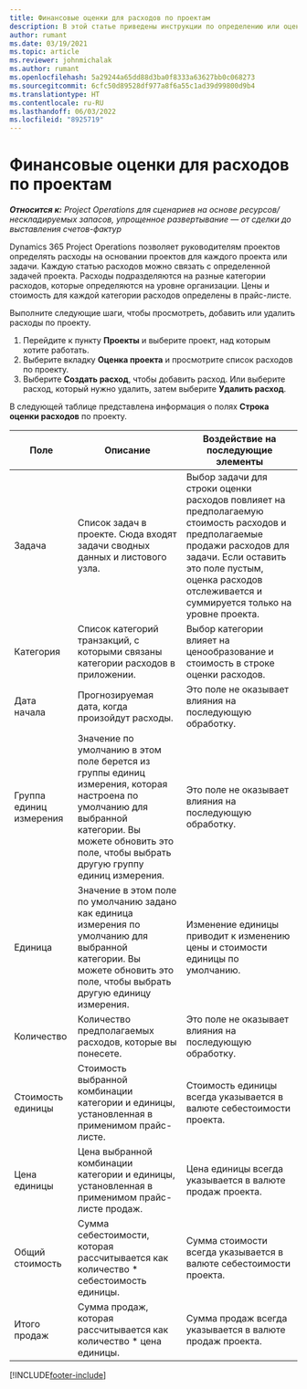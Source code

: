 ```yaml
---
title: Финансовые оценки для расходов по проектам
description: В этой статье приведены инструкции по определению или оценке расходов по проектам.
author: rumant
ms.date: 03/19/2021
ms.topic: article
ms.reviewer: johnmichalak
ms.author: rumant
ms.openlocfilehash: 5a29244a65dd88d3ba0f8333a63627bb0c068273
ms.sourcegitcommit: 6cfc50d89528df977a8f6a55c1ad39d99800d9b4
ms.translationtype: HT
ms.contentlocale: ru-RU
ms.lasthandoff: 06/03/2022
ms.locfileid: "8925719"
---
```

# <a name="financial-estimates-for-expenses-on-projects"></a>Финансовые оценки для расходов по проектам
_**Относится к:** Project Operations для сценариев на основе ресурсов/нескладируемых запасов, упрощенное развертывание — от сделки до выставления счетов-фактур_

Dynamics 365 Project Operations позволяет руководителям проектов определять расходы на основании проектов для каждого проекта или задачи. Каждую статью расходов можно связать с определенной задачей проекта. Расходы подразделяются на разные категории расходов, которые определяются на уровне организации. Цены и стоимость для каждой категории расходов определены в прайс-листе. 

Выполните следующие шаги, чтобы просмотреть, добавить или удалить расходы по проекту.

1. Перейдите к пункту **Проекты** и выберите проект, над которым хотите работать.
2. Выберите вкладку **Оценка проекта** и просмотрите список расходов по проекту.
3. Выберите **Создать расход**, чтобы добавить расход. Или выберите расход, который нужно удалить, затем выберите **Удалить расход**.

В следующей таблице представлена информация о полях **Строка оценки расходов** по проекту. 

| **Поле** | **Описание** | **Воздействие на последующие элементы** |
| --- | --- | --- |
| Задача | Список задач в проекте. Сюда входят задачи сводных данных и листового узла. | Выбор задачи для строки оценки расходов повлияет на предполагаемую стоимость расходов и предполагаемые продажи расходов для задачи. Если оставить это поле пустым, оценка расходов отслеживается и суммируется только на уровне проекта. |
| Категория | Список категорий транзакций, с которыми связаны категории расходов в приложении. | Выбор категории влияет на ценообразование и стоимость в строке оценки расходов. |
| Дата начала | Прогнозируемая дата, когда произойдут расходы. | Это поле не оказывает влияния на последующую обработку. |
| Группа единиц измерения | Значение по умолчанию в этом поле берется из группы единиц измерения, которая настроена по умолчанию для выбранной категории. Вы можете обновить это поле, чтобы выбрать другую группу единиц измерения. | Это поле не оказывает влияния на последующую обработку. |
| Единица | Значение в этом поле по умолчанию задано как единица измерения по умолчанию для выбранной категории. Вы можете обновить это поле, чтобы выбрать другую единицу измерения. | Изменение единицы приводит к изменению цены и стоимости единицы по умолчанию. |
| Количество | Количество предполагаемых расходов, которые вы понесете. | Это поле не оказывает влияния на последующую обработку. |
| Стоимость единицы | Стоимость выбранной комбинации категории и единицы, установленная в применимом прайс-листе. | Стоимость единицы всегда указывается в валюте себестоимости проекта. |
| Цена единицы | Цена выбранной комбинации категории и единицы, установленная в применимом прайс-листе продаж. | Цена единицы всегда указывается в валюте продаж проекта. |
| Общий стоимость | Сумма себестоимости, которая рассчитывается как количество \* себестоимость единицы.| Сумма стоимости всегда указывается в валюте себестоимости проекта. |
| Итого продаж | Сумма продаж, которая рассчитывается как количество \* цена единицы. | Сумма продаж всегда указывается в валюте продаж проекта. |


[!INCLUDE[footer-include](../includes/footer-banner.md)]
